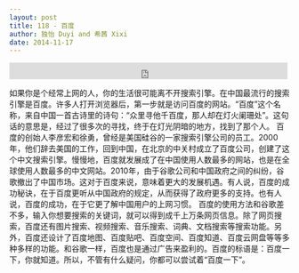 ```yaml
---
layout: post
title: 118 - 百度
author: 独怡 Duyi and 希茜 Xixi
date: 2014-11-17
---
```


<iframe src="https://archive.org/embed/slowchinese_201909/Slow_Chinese_118.mp3" width="500" height="30" frameborder="0" webkitallowfullscreen="true" mozallowfullscreen="true" allowfullscreen></iframe>

如果你是个经常上网的人，你的生活很可能离不开搜索引擎。在中国最流行的搜索引擎是百度。许多人打开浏览器后，第一步就是访问百度的网站。“百度”这个名称，来自中国一首古诗里的诗句：“众里寻他千百度，那人却在灯火阑珊处”。这句话的意思是，经过了很多次的寻找，终于在灯光阴暗的地方，找到了那个人。
百度的创始人李彦宏和徐勇，曾经是美国硅谷的一家搜索引擎公司的员工。2000年，他们辞去美国的工作，回到中国，在北京的中关村成立了百度公司，创建了这个中文搜索引擎。慢慢地，百度就发展成了在中国使用人数最多的网站，也是在全球使用人数最多的中文网站。2010年，由于谷歌公司和中国政府之间的纠纷，谷歌撤出了中国市场。这对于百度来说，意味着更大的发展机遇。有人说，百度的成功秘诀，在于百度更听从中国政府的规定，从而获得了政府更多的支持。也有人说，百度的成功，在于它更了解中国用户的上网习惯。
百度的使用方法和谷歌差不多，输入你想要搜索的关键词，就可以得到成千上万条网页信息。除了网页搜索，百度还有图片搜索、视频搜索、音乐搜索、词典、文档搜索等搜索功能。另外，百度还设计了百度地图、百度贴吧、百度空间、百度知道、百度云网盘等等多种多样的功能。和谷歌一样，百度也是通过广告来盈利的。百度的标语是：百度一下，你就知道。所以，不管有什么疑问，你都可以尝试着“百度一下”。

